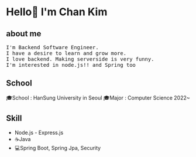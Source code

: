 <h1>Hello👋 I'm Chan Kim</h1>
<h2>about me</h2>
<pre>
I'm Backend Software Engineer.
I have a desire to learn and grow more.
I love backend. Making serverside is very funny.
I'm interested in node.js!! and Spring too
</pre>
<h2>School</h2>
<p>
  🎓School : HanSung University in Seoul
  🎓Major : Computer Science 2022~
</p>
<h2>Skill</h2>
<p>
  <ul>
    <li>Node.js - Express.js</li>
    <li>☕Java</li>
    <li>💻Spring Boot, Spring Jpa, Security</li>
  </ul>
</p>


<!--
**liveforone/liveforone** is a ✨ _special_ ✨ repository because its `README.md` (this file) appears on your GitHub profile.

Here are some ideas to get you started:

- 🔭 I’m currently working on ...
- 🌱 I’m currently learning ...
- 👯 I’m looking to collaborate on ...
- 🤔 I’m looking for help with ...
- 💬 Ask me about ...
- 📫 How to reach me: ...
- 😄 Pronouns: ...
- ⚡ Fun fact: ...
-->
